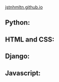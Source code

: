 [jstnhmltn.github.io](https://jstnhmltn.github.io)

## Python:

## HTML and CSS:

## Django:

## Javascript:
